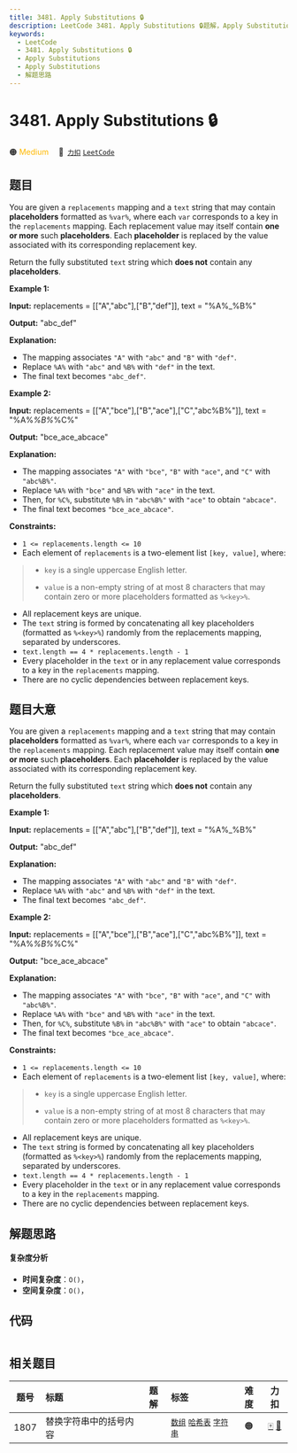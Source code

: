 ```yaml
---
title: 3481. Apply Substitutions 🔒
description: LeetCode 3481. Apply Substitutions 🔒题解，Apply Substitutions，包含解题思路、复杂度分析以及完整的 JavaScript 代码实现。
keywords:
  - LeetCode
  - 3481. Apply Substitutions 🔒
  - Apply Substitutions
  - Apply Substitutions
  - 解题思路
---
```


# 3481. Apply Substitutions 🔒

🟠 <font color=#ffb800>Medium</font>&emsp; 🔗&ensp;[`力扣`](https://leetcode.cn/problems/apply-substitutions) [`LeetCode`](https://leetcode.com/problems/apply-substitutions)

## 题目

You are given a `replacements` mapping and a `text` string that may contain
**placeholders** formatted as `%var%`, where each `var` corresponds to a key
in the `replacements` mapping. Each replacement value may itself contain **one
or more** such **placeholders**. Each **placeholder** is replaced by the value
associated with its corresponding replacement key.

Return the fully substituted `text` string which **does not** contain any
**placeholders**.



**Example 1:**

**Input:** replacements = [["A","abc"],["B","def"]], text = "%A%_%B%"

**Output:** "abc_def"

**Explanation:**

  * The mapping associates `"A"` with `"abc"` and `"B"` with `"def"`.
  * Replace `%A%` with `"abc"` and `%B%` with `"def"` in the text.
  * The final text becomes `"abc_def"`.

**Example 2:**

**Input:** replacements = [["A","bce"],["B","ace"],["C","abc%B%"]], text =
"%A%_%B%_%C%"

**Output:** "bce_ace_abcace"

**Explanation:**

  * The mapping associates `"A"` with `"bce"`, `"B"` with `"ace"`, and `"C"` with `"abc%B%"`.
  * Replace `%A%` with `"bce"` and `%B%` with `"ace"` in the text.
  * Then, for `%C%`, substitute `%B%` in `"abc%B%"` with `"ace"` to obtain `"abcace"`.
  * The final text becomes `"bce_ace_abcace"`.



**Constraints:**

  * `1 <= replacements.length <= 10`
  * Each element of `replacements` is a two-element list `[key, value]`, where: 
> 
> * `key` is a single uppercase English letter.
> 
> * `value` is a non-empty string of at most 8 characters that may contain zero or more placeholders formatted as `%<key>%`.
  * All replacement keys are unique.
  * The `text` string is formed by concatenating all key placeholders (formatted as `%<key>%`) randomly from the replacements mapping, separated by underscores.
  * `text.length == 4 * replacements.length - 1`
  * Every placeholder in the `text` or in any replacement value corresponds to a key in the `replacements` mapping.
  * There are no cyclic dependencies between replacement keys.


## 题目大意

You are given a `replacements` mapping and a `text` string that may contain
**placeholders** formatted as `%var%`, where each `var` corresponds to a key
in the `replacements` mapping. Each replacement value may itself contain **one
or more** such **placeholders**. Each **placeholder** is replaced by the value
associated with its corresponding replacement key.

Return the fully substituted `text` string which **does not** contain any
**placeholders**.



**Example 1:**

**Input:** replacements = [["A","abc"],["B","def"]], text = "%A%_%B%"

**Output:** "abc_def"

**Explanation:**

  * The mapping associates `"A"` with `"abc"` and `"B"` with `"def"`.
  * Replace `%A%` with `"abc"` and `%B%` with `"def"` in the text.
  * The final text becomes `"abc_def"`.

**Example 2:**

**Input:** replacements = [["A","bce"],["B","ace"],["C","abc%B%"]], text =
"%A%_%B%_%C%"

**Output:** "bce_ace_abcace"

**Explanation:**

  * The mapping associates `"A"` with `"bce"`, `"B"` with `"ace"`, and `"C"` with `"abc%B%"`.
  * Replace `%A%` with `"bce"` and `%B%` with `"ace"` in the text.
  * Then, for `%C%`, substitute `%B%` in `"abc%B%"` with `"ace"` to obtain `"abcace"`.
  * The final text becomes `"bce_ace_abcace"`.



**Constraints:**

  * `1 <= replacements.length <= 10`
  * Each element of `replacements` is a two-element list `[key, value]`, where: 
> 
> * `key` is a single uppercase English letter.
> 
> * `value` is a non-empty string of at most 8 characters that may contain zero or more placeholders formatted as `%<key>%`.
  * All replacement keys are unique.
  * The `text` string is formed by concatenating all key placeholders (formatted as `%<key>%`) randomly from the replacements mapping, separated by underscores.
  * `text.length == 4 * replacements.length - 1`
  * Every placeholder in the `text` or in any replacement value corresponds to a key in the `replacements` mapping.
  * There are no cyclic dependencies between replacement keys.


## 解题思路

#### 复杂度分析

- **时间复杂度**：`O()`，
- **空间复杂度**：`O()`，

## 代码

```javascript

```

## 相关题目

<!-- prettier-ignore -->
| 题号 | 标题 | 题解 | 标签 | 难度 | 力扣 |
| :------: | :------ | :------: | :------ | :------: | :------: |
| 1807 | 替换字符串中的括号内容 |  |  [`数组`](/tag/array.md) [`哈希表`](/tag/hash-table.md) [`字符串`](/tag/string.md) | 🟠 | [🀄️](https://leetcode.cn/problems/evaluate-the-bracket-pairs-of-a-string) [🔗](https://leetcode.com/problems/evaluate-the-bracket-pairs-of-a-string) |